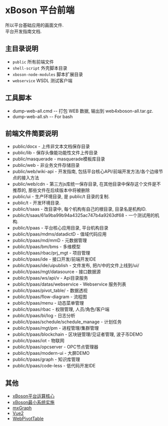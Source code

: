 # xBoson 平台前端

所以平台基础应用的画面文件.  
平台开发指南文档.


## 主目录说明

* `public` 所有前端文件
* `shell-script` 外壳脚本目录
* `xboson-node-modules` 脚本扩展目录
* `webservice` WSDL 测试客户端


## 工具脚本

* dump-web-all.cmd -- 打包 WEB 数据, 输出到 web4xboson-all.tar.gz.
* dump-web-all.sh  -- For bash

## 前端文件简要说明

* public/docx - 上传非文本文档保存目录
* public/lib - 保存头像能功能性文件上传目录
* public/masquerade - masquerade模板库目录
* public/web - 非业务文件存储目录
* public/web/wiki-api - 开发指南, 包括平台核心API/前端开发方法/各个边缘节点的接入方法
* public/web/cdn - 第三方js库统一保存目录, 在其他目录中保存这个文件是不推荐的, 那些文件在后续版本中将被删除
* public/ui - 生产环境目录, 是 public/t 目录的复制.
* public/t - 开发环境目录.
* public/t/saas - 改目录中, 每个机构有自己的根目录, 目录名是机构ID.
* public/t/saas/61a9ba99b94a4325ac747b4a9263df68 - 一个测试用的机构.
* public/t/paas - 平台核心应用目录, 平台机构目录
* public/t/paas/mdms/datadictD - 值域代码应用
* public/t/paas/md/mmD - 元数据管理
* public/t/paas/bm/bms - 多维模型
* public/t/paas/rbac/prj_mgt - 项目管理
* public/t/paas/ide - 接口开发/前端开发IDE
* public/t/paas/ide/uipublish - 文件发布, 把/t/中的文件上线到/ui/
* public/t/paas/mgt/datasource - 接口数据源
* public/t/paas/ws/api/v - Api目录服务
* public/t/paas/datas/webservice - Webservice 服务列表
* public/t/paas/pivot_table/ - 数据透视
* public/t/paas/flow-diagram - 流程图
* public/t/paas/menu - 动态菜单管理
* public/t/paas/rbac - 权限管理, 人员/角色/客户端
* public/t/paas/bi/log - 日志分析
* public/t/paas/schedule/schedule_manage - 计划任务
* public/t/paas/mgt/pm - 进程管理/集群管理
* public/t/paas/blockchain - 区块链管理/见证者管理, 波子币DEMO
* public/t/paas/iot - 物联网
* public/t/paas/opcserver - OPC节点管理器
* public/t/paas/modern-ui - 大屏DEMO
* public/t/paas/graph - 知识库管理
* public/t/paas/code-less - 低代码开发IDE

## 其他

* [xBoson平台运算核心](https://github.com/yanmingsohu/xBoson-core)
* [xBoson最小系统实施](https://github.com/yanmingsohu/xBoson-deploy)
* [mxGraph](https://jgraph.github.io/mxgraph/)
* [Vue2](https://v2.vuejs.org/)
* [WebPivotTable](https://webpivottable.com/)